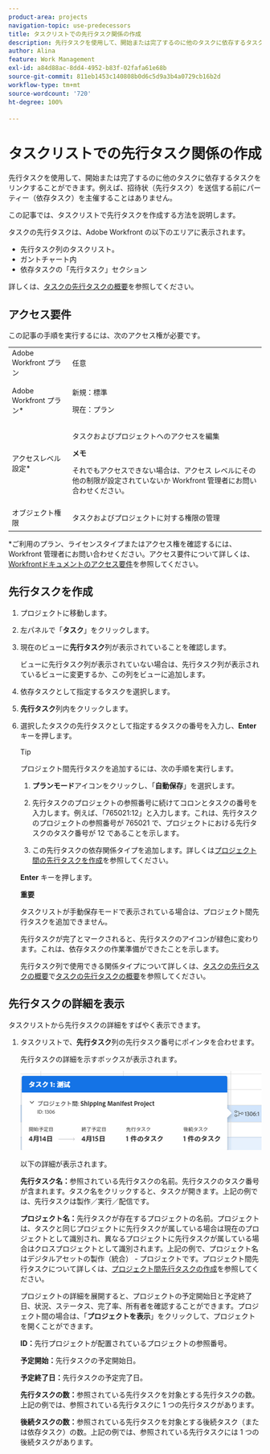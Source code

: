 ```yaml
---
product-area: projects
navigation-topic: use-predecessors
title: タスクリストでの先行タスク関係の作成
description: 先行タスクを使用して、開始または完了するのに他のタスクに依存するタスクをリンクすることができます。例えば、招待状（先行タスク）を送信する前にパーティー（依存タスク）を主催することはありません。
author: Alina
feature: Work Management
exl-id: a84d88ac-8dd4-4952-b83f-02fafa61e68b
source-git-commit: 811eb1453c140808b0d6c5d9a3b4a0729cb16b2d
workflow-type: tm+mt
source-wordcount: '720'
ht-degree: 100%

---
```


# タスクリストでの先行タスク関係の作成

先行タスクを使用して、開始または完了するのに他のタスクに依存するタスクをリンクすることができます。例えば、招待状（先行タスク）を送信する前にパーティー（依存タスク）を主催することはありません。

この記事では、タスクリストで先行タスクを作成する方法を説明します。

タスクの先行タスクは、Adobe Workfront の以下のエリアに表示されます。

* 先行タスク列のタスクリスト。
* ガントチャート内
* 依存タスクの「先行タスク」セクション

詳しくは、[タスクの先行タスクの概要](../../../manage-work/tasks/use-prdcssrs/predecessors-overview.md)を参照してください。

## アクセス要件

この記事の手順を実行するには、次のアクセス権が必要です。

<table style="table-layout:auto"> 
 <col> 
 <col> 
 <tbody> 
  <tr> 
   <td role="rowheader">Adobe Workfront プラン</td> 
   <td> <p>任意</p> </td> 
  </tr> 
  <tr> 
   <td role="rowheader">Adobe Workfront プラン*</td> 
   <td> <p>新規：標準 </p><p>現在：プラン </p> </td> 
  </tr> 
  <tr> 
   <td role="rowheader">アクセスレベル設定*</td> 
   <td> <p>タスクおよびプロジェクトへのアクセスを編集</p> <p><b>メモ</b>

それでもアクセスできない場合は、アクセス レベルにその他の制限が設定されていないか Workfront 管理者にお問い合わせください。 </p> </td>
</tr> 
  <tr> 
   <td role="rowheader">オブジェクト権限</td> 
   <td> <p>タスクおよびプロジェクトに対する権限の管理</p> </td> 
  </tr> 
 </tbody> 
</table>

&#42;ご利用のプラン、ライセンスタイプまたはアクセス権を確認するには、Workfront 管理者にお問い合わせください。アクセス要件について詳しくは、[Workfrontドキュメントのアクセス要件](/help/quicksilver/administration-and-setup/add-users/access-levels-and-object-permissions/access-level-requirements-in-documentation.md)を参照してください。

## 先行タスクを作成

1. プロジェクトに移動します。
1. 左パネルで「**タスク**」をクリックします。
1. 現在のビューに&#x200B;**先行タスク**&#x200B;列が表示されていることを確認します。

   ビューに先行タスク列が表示されていない場合は、先行タスク列が表示されているビューに変更するか、この列をビューに追加します。

1. 依存タスクとして指定するタスクを選択します。
1. **先行タスク**&#x200B;列内をクリックします。
1. 選択したタスクの先行タスクとして指定するタスクの番号を入力し、**Enter** キーを押します。

   >[!TIP]
   >
   >プロジェクト間先行タスクを追加するには、次の手順を実行します。
   >
   >1. **プランモード**&#x200B;アイコンをクリックし、「**自動保存**」を選択します。
   >
   >1. 先行タスクのプロジェクトの参照番号に続けてコロンとタスクの番号を入力します。例えば、「765021:12」と入力します。これは、先行タスクのプロジェクトの参照番号が 765021 で、プロジェクトにおける先行タスクのタスク番号が 12 であることを示します。
   >
   >1. この先行タスクの依存関係タイプを追加します。詳しくは[プロジェクト間の先行タスクを作成](/help/quicksilver/manage-work/tasks/use-prdcssrs/cross-project-predecessors.md)を参照してください。
   >
   >**Enter** キーを押します。
   >
   >**重要**
   >
   >タスクリストが手動保存モードで表示されている場合は、プロジェクト間先行タスクを追加できません。

   先行タスクが完了とマークされると、先行タスクのアイコンが緑色に変わります。これは、依存タスクの作業準備ができたことを示します。

   先行タスク列で使用できる関係タイプについて詳しくは、[タスクの先行タスクの概要](../../../manage-work/tasks/use-prdcssrs/predecessors-overview.md)で[タスクの先行タスクの概要](../../../manage-work/tasks/use-prdcssrs/predecessors-overview.md)を参照してください。

## 先行タスクの詳細を表示

タスクリストから先行タスクの詳細をすばやく表示できます。

1. タスクリストで、**先行タスク**&#x200B;列の先行タスク番号にポインタを合わせます。

   先行タスクの詳細を示すボックスが表示されます。

   ![先行タスクの詳細](assets/predecessor-details-in-task-list.png)

   以下の詳細が表示されます。

   **先行タスク名：**&#x200B;参照されている先行タスクの名前。先行タスクのタスク番号が含まれます。タスク名をクリックすると、タスクが開きます。上記の例では、先行タスクは製作／実行／配信です。

   **プロジェクト名：**&#x200B;先行タスクが存在するプロジェクトの名前。プロジェクトは、タスクと同じプロジェクトに先行タスクが属している場合は現在のプロジェクトとして識別され、異なるプロジェクトに先行タスクが属している場合はクロスプロジェクトとして識別されます。上記の例で、プロジェクト名はデジタルアセットの製作（統合） - プロジェクトです。プロジェクト間先行タスクについて詳しくは、[プロジェクト間先行タスクの作成](../../tasks/use-prdcssrs/cross-project-predecessors.md)を参照してください。

   プロジェクトの詳細を展開すると、プロジェクトの予定開始日と予定終了日、状況、ステータス、完了率、所有者を確認することができます。プロジェクト間の場合は、「**プロジェクトを表示**」をクリックして、プロジェクトを開くことができます。

   **ID：**&#x200B;先行プロジェクトが配置されているプロジェクトの参照番号。

   **予定開始：**&#x200B;先行タスクの予定開始日。

   **予定終了日：**&#x200B;先行タスクの予定完了日。

   **先行タスクの数：**&#x200B;参照されている先行タスクを対象とする先行タスクの数。上記の例では、参照されている先行タスクに 1 つの先行タスクがあります。

   **後続タスクの数：**&#x200B;参照されている先行タスクを対象とする後続タスク（または依存タスク）の数。上記の例では、参照されている先行タスクには 1 つの後続タスクがあります。
